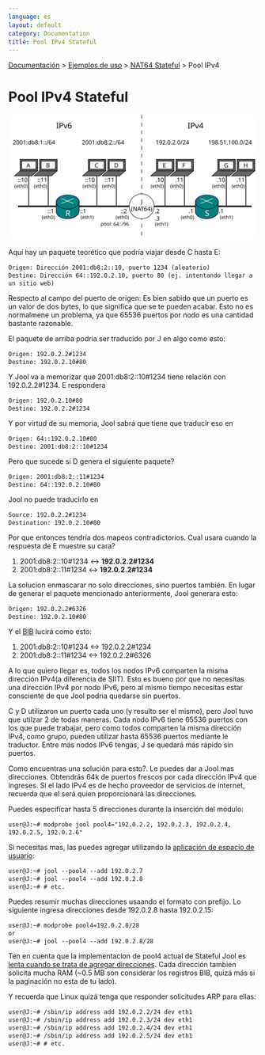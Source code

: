 ```yaml
---
language: es
layout: default
category: Documentation
title: Pool IPv4 Stateful
---
```


[Documentación](documentation.html) > [Ejemplos de uso](documentation.html#ejemplos-de-uso) > [NAT64 Stateful](mod-run-stateful.html) > Pool IPv4

# Pool IPv4 Stateful

![Fig.1 - Red del Caso 3](../images/tut2.3-network.svg)

Aquí hay un paquete teorético que podría viajar desde C hasta E:

	Origen: Dirección 2001:db8:2::10, puerto 1234 (aleatorio)
	Destino: Dirección 64::192.0.2.10, puerto 80 (ej. intentando llegar a un sitio web)

Respecto al campo del puerto de origen: Es bien sabido que un puerto es un valor de dos bytes, lo que significa que se te pueden acabar. Esto no es normalmene un problema, ya que 65536 puertos por nodo es una cantidad bastante razonable.

El paquete de arriba podria ser traducido por J en algo como esto:

	Origen: 192.0.2.2#1234
	Destino: 192.0.2.10#80

Y Jool va a memorizar que 2001:db8:2::10#1234  tiene relación con 192.0.2.2#1234. E respondera

	Origen: 192.0.2.10#80
	Destino: 192.0.2.2#1234

Y por virtud de su memoria, Jool sabrá que tiene que traducir eso en

	Origen: 64::192.0.2.10#80
	Destino: 2001:db8:2::10#1234

Pero que sucede si D genera el siguiente paquete?

	Origen: 2001:db8:2::11#1234
    Destino: 64::192.0.2.10#80

Jool no puede traducirlo en

	Source: 192.0.2.2#1234
	Destination: 192.0.2.10#80

Por que entonces tendría dos mapeos contradictorios. Cual usara cuando la respuesta de E muestre su cara?

1. 2001:db8:2::10#1234 <-> **192.0.2.2#1234**
2. 2001:db8:2::11#1234 <-> **192.0.2.2#1234**

La solucion enmascarar no solo direcciones, sino puertos también. En lugar de generar el paquete mencionado anteriormente, Jool generara esto:

	Origen: 192.0.2.2#6326
	Destino: 192.0.2.10#80

Y el [BIB](bib.html) lucirá como esto:

1. 2001:db8:2::10#1234 <-> 192.0.2.2#1234
2. 2001:db8:2::11#1234 <-> 192.0.2.2#6326

A lo que quiero llegar es, todos los nodos IPv6 comparten la misma dirección IPv4(a diferencia de SIIT). Esto es bueno por que no necesitas una dirección IPv4 por nodo IPv6, pero al mismo tiempo necesitas estar consciente de que Jool podria quedarse sin puertos.

C y D utilizaron un puerto cada uno (y resulto ser el mismo), pero Jool tuvo que utilzar 2 de todas maneras. Cada nodo IPv6 tiene 65536 puertos con los que puede trabajar, pero como todos comparten la misma dirección IPv4, como grupo, pueden utilizar hasta 65536 puertos mediante le traductor. Entre más nodos IPv6 tengas, J se quedará  más rápido sin puertos.

Como encuentras una solución para esto?. Le puedes dar a Jool mas direcciones. Obtendrás 64k de puertos frescos por cada dirección IPv4 que ingreses. Si el lado IPv4 es de hecho proveedor de servicios de internet, recuerda que el será quien proporcionará las direcciones.

Puedes especificar hasta 5 direcciones durante la inserción del módulo:

	user@J:~# modprobe jool pool4="192.0.2.2, 192.0.2.3, 192.0.2.4, 192.0.2.5, 192.0.2.6"

Si necesitas mas, las puedes agregar utilizando la [aplicación de espacio de usuario](usr-flags-pool4.html):

	user@J:~# jool --pool4 --add 192.0.2.7
	user@J:~# jool --pool4 --add 192.0.2.8
	user@J:~# # etc.

Puedes resumir muchas direcciones usaando el formato con prefijo. Lo siguiente ingresa direcciones desde 192.0.2.8 hasta 192.0.2.15:

	user@J:~# modprobe pool4=192.0.2.8/28
	or
	user@J:~# jool --pool4 --add 192.0.2.8/28

Ten en cuenta que la implementacion de pool4 actual de Stateful Jool es [lenta cuando se trata de agregar direcciones](https://github.com/NICMx/NAT64/issues/117#issuecomment-66942415). Cada dirección tambien solicita mucha RAM (~0.5 MB son considerar los registros BIB, quizá más si la paginación no esta de tu lado).


Y recuerda que Linux quizá tenga que responder solicitudes ARP para ellas:

	user@J:~# /sbin/ip address add 192.0.2.2/24 dev eth1
	user@J:~# /sbin/ip address add 192.0.2.3/24 dev eth1
	user@J:~# /sbin/ip address add 192.0.2.4/24 dev eth1
	user@J:~# /sbin/ip address add 192.0.2.5/24 dev eth1
	user@J:~# # etc.
